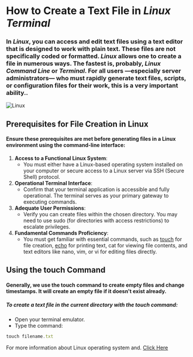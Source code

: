 # How to Create a Text File in **_Linux Terminal_**
### In *_Linux_*, you can access and edit text files using a text editor that is designed to work with plain text. These files are not specifically coded or formatted. *_Linux_* allows one to create a file in numerous ways. The fastest is, probably, *_Linux Command Line_* or *_Terminal_*. For all users —especially server administrators— who must rapidly generate text files, scripts, or configuration files for their work, this is a very important ability..

![Linux](https://cyberhoot.com/wp-content/uploads/2020/11/2-1024x565.jpg)

## Prerequisites for File Creation in Linux
#### Ensure these prerequisites are met before generating files in a Linux environment using the command-line interface:

1. **Access to a Functional Linux System**:
    * You must either have a Linux-based operating system installed on your computer or secure access to a Linux server via SSH (Secure Shell) protocol.
2. **Operational Terminal Interface**: 
    * Confirm that your terminal application is accessible and fully operational. The terminal serves as your primary gateway to executing commands.
3. **Adequate User Permissions**:
    * Verify you can create files within the chosen directory. You may need to use sudo (for directories with access restrictions) to escalate privileges.
4. **Fundamental Commands Proficiency**:
    * You must get familiar with essential commands, such as [touch](https://en.wikipedia.org/wiki/Touch_(command)#:~:text=touch%20is%20a%20shell%20command,regular%20file%20at%20the%20path.) for file creation, [echo](https://en.wikipedia.org/wiki/Echo_(command)) for printing text, cat for viewing file contents, and text editors like nano, vim, or vi for editing files directly.


## Using the touch Command

#### Generally, we use the touch command to create empty files and change timestamps. It will create an empty file if it doesn't exist already. 

##### To create a text file in the current directory with the touch command:

* Open your terminal emulator.
* Type the command:
```javascript
touch filename.txt
```

For more information about Linux operating system and.
[Click Here](https://en.wikipedia.org/wiki/Linux)
